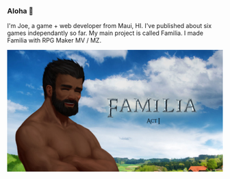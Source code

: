 ### Aloha 👋

I'm Joe, a game + web developer from Maui, HI. I've published about six games independantly so far. My main project is called Familia. I made Familia with RPG Maker MV / MZ.

![This is an image](https://raw.githubusercontent.com/josephdevelops/JosephDevelops/main/GithubHero.jpg)

<!--
**josephdevelops/josephdevelops** is a ✨ _special_ ✨ repository because its `README.md` (this file) appears on your GitHub profile.

Here are some ideas to get you started:

- 🔭 I’m currently working on ...
- 🌱 I’m currently learning ...
- 👯 I’m looking to collaborate on ...
- 🤔 I’m looking for help with ...
- 💬 Ask me about ...
- 📫 How to reach me: ...
- 😄 Pronouns: ...
- ⚡ Fun fact: ...
-->
